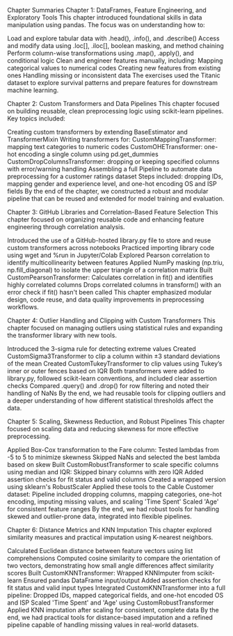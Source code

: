 Chapter Summaries
Chapter 1: DataFrames, Feature Engineering, and Exploratory Tools
This chapter introduced foundational skills in data manipulation using pandas. The focus was on understanding how to:

Load and explore tabular data with .head(), .info(), and .describe()
Access and modify data using .loc[], .iloc[], boolean masking, and method chaining
Perform column-wise transformations using .map(), .apply(), and conditional logic
Clean and engineer features manually, including:
Mapping categorical values to numerical codes
Creating new features from existing ones
Handling missing or inconsistent data
The exercises used the Titanic dataset to explore survival patterns and prepare features for downstream machine learning.

Chapter 2: Custom Transformers and Data Pipelines
This chapter focused on building reusable, clean preprocessing logic using scikit-learn pipelines. Key topics included:

Creating custom transformers by extending BaseEstimator and TransformerMixin
Writing transformers for:
CustomMappingTransformer: mapping text categories to numeric codes
CustomOHETransformer: one-hot encoding a single column using pd.get_dummies
CustomDropColumnsTransformer: dropping or keeping specified columns with error/warning handling
Assembling a full Pipeline to automate data preprocessing for a customer ratings dataset
Steps included: dropping IDs, mapping gender and experience level, and one-hot encoding OS and ISP fields
By the end of the chapter, we constructed a robust and modular pipeline that can be reused and extended for model training and evaluation.

Chapter 3: GitHub Libraries and Correlation-Based Feature Selection
This chapter focused on organizing reusable code and enhancing feature engineering through correlation analysis.

Introduced the use of a GitHub-hosted library.py file to store and reuse custom transformers across notebooks
Practiced importing library code using wget and %run in Jupyter/Colab
Explored Pearson correlation to identify multicollinearity between features
Applied NumPy masking (np.triu, np.fill_diagonal) to isolate the upper triangle of a correlation matrix
Built CustomPearsonTransformer:
Calculates correlation in fit() and identifies highly correlated columns
Drops correlated columns in transform() with an error check if fit() hasn't been called
This chapter emphasized modular design, code reuse, and data quality improvements in preprocessing workflows.

Chapter 4: Outlier Handling and Clipping with Custom Transformers
This chapter focused on managing outliers using statistical rules and expanding the transformer library with new tools.

Introduced the 3-sigma rule for detecting extreme values
Created CustomSigma3Transformer to clip a column within ±3 standard deviations of the mean
Created CustomTukeyTransformer to clip values using Tukey’s inner or outer fences based on IQR
Both transformers were added to library.py, followed scikit-learn conventions, and included clear assertion checks
Compared .query() and .drop() for row filtering and noted their handling of NaNs
By the end, we had reusable tools for clipping outliers and a deeper understanding of how different statistical thresholds affect the data.

Chapter 5: Scaling, Skewness Reduction, and Robust Pipelines
This chapter focused on scaling data and reducing skewness for more effective preprocessing.

Applied Box-Cox transformation to the Fare column:
Tested lambdas from -5 to 5 to minimize skewness
Skipped NaNs and selected the best lambda based on skew
Built CustomRobustTransformer to scale specific columns using median and IQR:
Skipped binary columns with zero IQR
Added assertion checks for fit status and valid columns
Created a wrapped version using sklearn's RobustScaler
Applied these tools to the Cable Customer dataset:
Pipeline included dropping columns, mapping categories, one-hot encoding, imputing missing values, and scaling 'Time Spent'
Scaled 'Age' for consistent feature ranges
By the end, we had robust tools for handling skewed and outlier-prone data, integrated into flexible pipelines.

Chapter 6: Distance Metrics and KNN Imputation
This chapter explored similarity measures and practical imputation using K-nearest neighbors.

Calculated Euclidean distance between feature vectors using list comprehensions
Computed cosine similarity to compare the orientation of two vectors, demonstrating how small angle differences affect similarity scores
Built CustomKNNTransformer:
Wrapped KNNImputer from scikit-learn
Ensured pandas DataFrame input/output
Added assertion checks for fit status and valid input types
Integrated CustomKNNTransformer into a full pipeline:
Dropped IDs, mapped categorical fields, and one-hot encoded OS and ISP
Scaled 'Time Spent' and 'Age' using CustomRobustTransformer
Applied KNN imputation after scaling for consistent, complete data
By the end, we had practical tools for distance-based imputation and a refined pipeline capable of handling missing values in real-world datasets.
